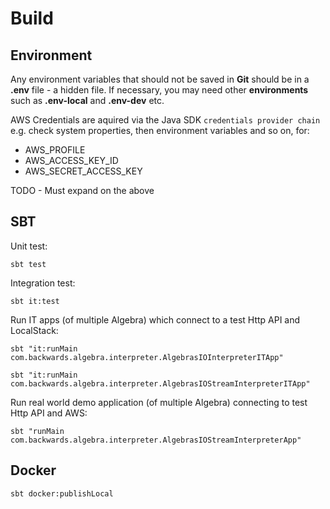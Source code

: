 # Build

## Environment

Any environment variables that should not be saved in **Git** should be in a **.env** file - a hidden file.
If necessary, you may need other **environments** such as **.env-local** and **.env-dev** etc.

AWS Credentials are aquired via the Java SDK `credentials provider chain` e.g. check system properties, then environment variables and so on, for:
- AWS_PROFILE
- AWS_ACCESS_KEY_ID
- AWS_SECRET_ACCESS_KEY

TODO - Must expand on the above

## SBT

Unit test:
```shell
sbt test
```

Integration test:
```shell
sbt it:test
```

Run IT apps (of multiple Algebra) which connect to a test Http API and LocalStack:
```shell
sbt "it:runMain com.backwards.algebra.interpreter.AlgebrasIOInterpreterITApp"

sbt "it:runMain com.backwards.algebra.interpreter.AlgebrasIOStreamInterpreterITApp"
```

Run real world demo application (of multiple Algebra) connecting to test Http API and AWS:
```shell
sbt "runMain com.backwards.algebra.interpreter.AlgebrasIOStreamInterpreterApp"
```

## Docker

```shell
sbt docker:publishLocal
```